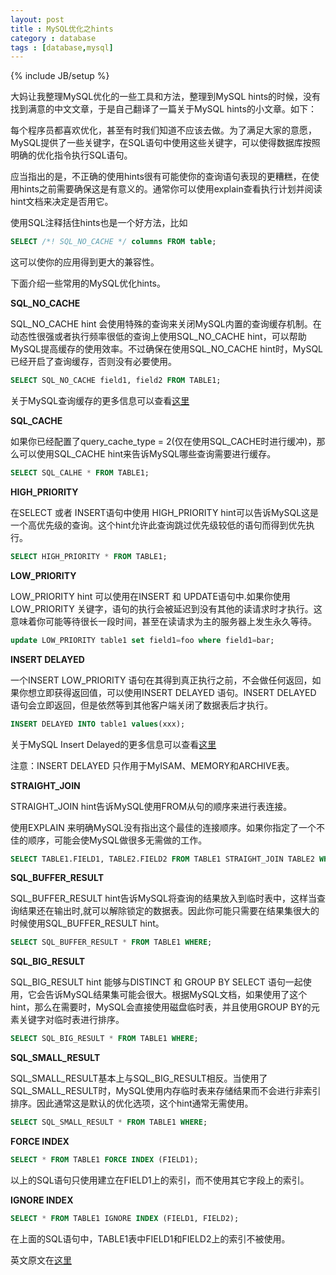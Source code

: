 ```yaml
---
layout: post
title : MySQL优化之hints
category : database
tags : [database,mysql]
---
```

{% include JB/setup %}

大妈让我整理MySQL优化的一些工具和方法，整理到MySQL hints的时候，没有找到满意的中文文章，于是自己翻译了一篇关于MySQL hints的小文章。如下：

每个程序员都喜欢优化，甚至有时我们知道不应该去做。为了满足大家的意愿，MySQL提供了一些关键字，在SQL语句中使用这些关键字，可以使得数据库按照明确的优化指令执行SQL语句。

应当指出的是，不正确的使用hints很有可能使你的查询语句表现的更糟糕，在使用hints之前需要确保这是有意义的。通常你可以使用explain查看执行计划并阅读hint文档来决定是否用它。

使用SQL注释括住hints也是一个好方法，比如

```sql
SELECT /*! SQL_NO_CACHE */ columns FROM table;
```

这可以使你的应用得到更大的兼容性。

下面介绍一些常用的MySQL优化hints。

**SQL_NO_CACHE**

SQL_NO_CACHE hint 会使用特殊的查询来关闭MySQL内置的查询缓存机制。在动态性很强或者执行频率很低的查询上使用SQL_NO_CACHE hint，可以帮助MySQL提高缓存的使用效率。不过确保在使用SQL_NO_CACHE hint时，MySQL已经开启了查询缓存，否则没有必要使用。

```sql
SELECT SQL_NO_CACHE field1, field2 FROM TABLE1;
```

关于MySQL查询缓存的更多信息可以查看[这里](http://www.petefreitag.com/item/390.cfm)

**SQL_CACHE**

如果你已经配置了query_cache_type = 2(仅在使用SQL_CACHE时进行缓冲)，那么可以使用SQL_CACHE hint来告诉MySQL哪些查询需要进行缓存。

```sql
SELECT SQL_CALHE * FROM TABLE1;
```

**HIGH_PRIORITY**

在SELECT 或者 INSERT语句中使用 HIGH_PRIORITY hint可以告诉MySQL这是一个高优先级的查询。这个hint允许此查询跳过优先级较低的语句而得到优先执行。

```sql
SELECT HIGH_PRIORITY * FROM TABLE1;
```

**LOW_PRIORITY**

LOW_PRIORITY hint 可以使用在INSERT 和 UPDATE语句中.如果你使用LOW_PRIORITY 关键字，语句的执行会被延迟到没有其他的读请求时才执行。这意味着你可能等待很长一段时间，甚至在读请求为主的服务器上发生永久等待。

```sql
update LOW_PRIORITY table1 set field1=foo where field1=bar;
```

**INSERT DELAYED**

一个INSERT LOW_PRIORITY 语句在其得到真正执行之前，不会做任何返回，如果你想立即获得返回值，可以使用INSERT DELAYED 语句。INSERT DELAYED 语句会立即返回，但是依然等到其他客户端关闭了数据表后才执行。

```sql
INSERT DELAYED INTO table1 values(xxx);
```

关于MySQL Insert Delayed的更多信息可以查看[这里](http://www.petefreitag.com/item/430.cfm)

注意：INSERT DELAYED 只作用于MyISAM、MEMORY和ARCHIVE表。

**STRAIGHT_JOIN**

STRAIGHT_JOIN hint告诉MySQL使用FROM从句的顺序来进行表连接。

使用EXPLAIN 来明确MySQL没有指出这个最佳的连接顺序。如果你指定了一个不佳的顺序，可能会使MySQL做很多无需做的工作。

```sql
SELECT TABLE1.FIELD1, TABLE2.FIELD2 FROM TABLE1 STRAIGHT_JOIN TABLE2 WHERE xxx;
```

**SQL_BUFFER_RESULT**

SQL_BUFFER_RESULT hint告诉MySQL将查询的结果放入到临时表中，这样当查询结果还在输出时,就可以解除锁定的数据表。因此你可能只需要在结果集很大的时候使用SQL_BUFFER_RESULT hint。

```sql
SELECT SQL_BUFFER_RESULT * FROM TABLE1 WHERE;
```

**SQL_BIG_RESULT**

SQL_BIG_RESULT hint 能够与DISTINCT 和 GROUP BY SELECT 语句一起使用，它会告诉MySQL结果集可能会很大。根据MySQL文档，如果使用了这个hint，那么在需要时，MySQL会直接使用磁盘临时表，并且使用GROUP BY的元素关键字对临时表进行排序。

```sql
SELECT SQL_BIG_RESULT * FROM TABLE1 WHERE;
```

**SQL_SMALL_RESULT**

SQL_SMALL_RESULT基本上与SQL_BIG_RESULT相反。当使用了SQL_SMALL_RESULT时，MySQL使用内存临时表来存储结果而不会进行非索引排序。因此通常这是默认的优化选项，这个hint通常无需使用。

```sql
SELECT SQL_SMALL_RESULT * FROM TABLE1 WHERE;
```

**FORCE INDEX**

```sql
SELECT * FROM TABLE1 FORCE INDEX (FIELD1);
```

以上的SQL语句只使用建立在FIELD1上的索引，而不使用其它字段上的索引。

**IGNORE INDEX**

```sql
SELECT * FROM TABLE1 IGNORE INDEX (FIELD1, FIELD2);
```

在上面的SQL语句中，TABLE1表中FIELD1和FIELD2上的索引不被使用。


英文原文在[这里](http://www.petefreitag.com/item/613.cfm)